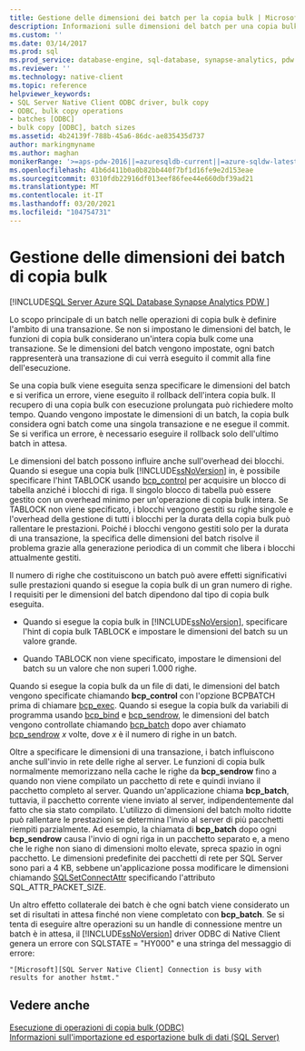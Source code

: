 ```yaml
---
title: Gestione delle dimensioni dei batch per la copia bulk | Microsoft Docs
description: Informazioni sulle dimensioni del batch per una copia bulk che definiscono l'ambito di una transazione, che influisce sul comportamento degli errori e sul sovraccarico del blocco in SQL Server Native Client ODBC.
ms.custom: ''
ms.date: 03/14/2017
ms.prod: sql
ms.prod_service: database-engine, sql-database, synapse-analytics, pdw
ms.reviewer: ''
ms.technology: native-client
ms.topic: reference
helpviewer_keywords:
- SQL Server Native Client ODBC driver, bulk copy
- ODBC, bulk copy operations
- batches [ODBC]
- bulk copy [ODBC], batch sizes
ms.assetid: 4b24139f-788b-45a6-86dc-ae835435d737
author: markingmyname
ms.author: maghan
monikerRange: '>=aps-pdw-2016||=azuresqldb-current||=azure-sqldw-latest||>=sql-server-2016||>=sql-server-linux-2017||=azuresqldb-mi-current'
ms.openlocfilehash: 41b6d411b0a0b82bb440f7bf1d16fe9e2d153eae
ms.sourcegitcommit: 0310fdb22916df013eef86fee44e660dbf39ad21
ms.translationtype: MT
ms.contentlocale: it-IT
ms.lasthandoff: 03/20/2021
ms.locfileid: "104754731"
---
```

# <a name="managing-bulk-copy-batch-sizes"></a>Gestione delle dimensioni dei batch di copia bulk
[!INCLUDE[SQL Server Azure SQL Database Synapse Analytics PDW ](../../includes/applies-to-version/sql-asdb-asdbmi-asa-pdw.md)]

  Lo scopo principale di un batch nelle operazioni di copia bulk è definire l'ambito di una transazione. Se non si impostano le dimensioni del batch, le funzioni di copia bulk considerano un'intera copia bulk come una transazione. Se le dimensioni del batch vengono impostate, ogni batch rappresenterà una transazione di cui verrà eseguito il commit alla fine dell'esecuzione.  
  
 Se una copia bulk viene eseguita senza specificare le dimensioni del batch e si verifica un errore, viene eseguito il rollback dell'intera copia bulk. Il recupero di una copia bulk con esecuzione prolungata può richiedere molto tempo. Quando vengono impostate le dimensioni di un batch, la copia bulk considera ogni batch come una singola transazione e ne esegue il commit. Se si verifica un errore, è necessario eseguire il rollback solo dell'ultimo batch in attesa.  
  
 Le dimensioni del batch possono influire anche sull'overhead dei blocchi. Quando si esegue una copia bulk [!INCLUDE[ssNoVersion](../../includes/ssnoversion-md.md)] in, è possibile specificare l'hint TABLOCK usando [bcp_control](../../relational-databases/native-client-odbc-extensions-bulk-copy-functions/bcp-control.md) per acquisire un blocco di tabella anziché i blocchi di riga. Il singolo blocco di tabella può essere gestito con un overhead minimo per un'operazione di copia bulk intera. Se TABLOCK non viene specificato, i blocchi vengono gestiti su righe singole e l'overhead della gestione di tutti i blocchi per la durata della copia bulk può rallentare le prestazioni. Poiché i blocchi vengono gestiti solo per la durata di una transazione, la specifica delle dimensioni del batch risolve il problema grazie alla generazione periodica di un commit che libera i blocchi attualmente gestiti.  
  
 Il numero di righe che costituiscono un batch può avere effetti significativi sulle prestazioni quando si esegue la copia bulk di un gran numero di righe. I requisiti per le dimensioni del batch dipendono dal tipo di copia bulk eseguita.  
  
-   Quando si esegue la copia bulk in [!INCLUDE[ssNoVersion](../../includes/ssnoversion-md.md)], specificare l'hint di copia bulk TABLOCK e impostare le dimensioni del batch su un valore grande.  
  
-   Quando TABLOCK non viene specificato, impostare le dimensioni del batch su un valore che non superi 1.000 righe.  
  
 Quando si esegue la copia bulk da un file di dati, le dimensioni del batch vengono specificate chiamando **bcp_control** con l'opzione BCPBATCH prima di chiamare [bcp_exec](../../relational-databases/native-client-odbc-extensions-bulk-copy-functions/bcp-exec.md). Quando si esegue la copia bulk da variabili di programma usando [bcp_bind](../../relational-databases/native-client-odbc-extensions-bulk-copy-functions/bcp-bind.md) e [bcp_sendrow](../../relational-databases/native-client-odbc-extensions-bulk-copy-functions/bcp-sendrow.md), le dimensioni del batch vengono controllate chiamando [bcp_batch](../../relational-databases/native-client-odbc-extensions-bulk-copy-functions/bcp-batch.md) dopo aver chiamato [bcp_sendrow](../../relational-databases/native-client-odbc-extensions-bulk-copy-functions/bcp-sendrow.md) *x* volte, dove *x* è il numero di righe in un batch.  
  
 Oltre a specificare le dimensioni di una transazione, i batch influiscono anche sull'invio in rete delle righe al server. Le funzioni di copia bulk normalmente memorizzano nella cache le righe da **bcp_sendrow** fino a quando non viene compilato un pacchetto di rete e quindi inviano il pacchetto completo al server. Quando un'applicazione chiama **bcp_batch**, tuttavia, il pacchetto corrente viene inviato al server, indipendentemente dal fatto che sia stato compilato. L'utilizzo di dimensioni del batch molto ridotte può rallentare le prestazioni se determina l'invio al server di più pacchetti riempiti parzialmente. Ad esempio, la chiamata di **bcp_batch** dopo ogni **bcp_sendrow** causa l'invio di ogni riga in un pacchetto separato e, a meno che le righe non siano di dimensioni molto elevate, spreca spazio in ogni pacchetto. Le dimensioni predefinite dei pacchetti di rete per SQL Server sono pari a 4 KB, sebbene un'applicazione possa modificare le dimensioni chiamando [SQLSetConnectAttr](../../relational-databases/native-client-odbc-api/sqlsetconnectattr.md) specificando l'attributo SQL_ATTR_PACKET_SIZE.  
  
 Un altro effetto collaterale dei batch è che ogni batch viene considerato un set di risultati in attesa finché non viene completato con **bcp_batch**. Se si tenta di eseguire altre operazioni su un handle di connessione mentre un batch è in attesa, il [!INCLUDE[ssNoVersion](../../includes/ssnoversion-md.md)] driver ODBC di Native Client genera un errore con SQLSTATE = "HY000" e una stringa del messaggio di errore:  
  
```  
"[Microsoft][SQL Server Native Client] Connection is busy with  
results for another hstmt."  
```  
  
## <a name="see-also"></a>Vedere anche  
 [Esecuzione di operazioni di copia bulk &#40;ODBC&#41;](../../relational-databases/native-client-odbc-bulk-copy-operations/performing-bulk-copy-operations-odbc.md)   
 [Informazioni sull'importazione ed esportazione bulk di dati &#40;SQL Server&#41;](../../relational-databases/import-export/bulk-import-and-export-of-data-sql-server.md)  
  
  
